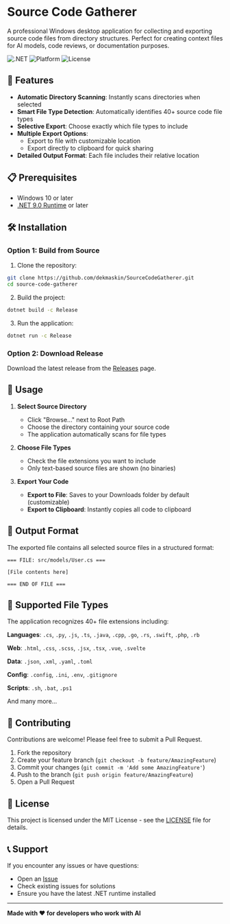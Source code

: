 # Source Code Gatherer

A professional Windows desktop application for collecting and exporting source code files from directory structures. Perfect for creating context files for AI models, code reviews, or documentation purposes.

![.NET](https://img.shields.io/badge/.NET-8.0+-512BD4?style=flat-square&logo=dotnet)
![Platform](https://img.shields.io/badge/Platform-Windows-0078D6?style=flat-square&logo=windows)
![License](https://img.shields.io/badge/License-MIT-green?style=flat-square)

## 🚀 Features
- **Automatic Directory Scanning**: Instantly scans directories when selected
- **Smart File Type Detection**: Automatically identifies 40+ source code file types
- **Selective Export**: Choose exactly which file types to include
- **Multiple Export Options**:
  - Export to file with customizable location
  - Export directly to clipboard for quick sharing
- **Detailed Output Format**: Each file includes their relative location

## 📋 Prerequisites

- Windows 10 or later
- [.NET 9.0 Runtime](https://dotnet.microsoft.com/download/dotnet/6.0) or later

## 🛠️ Installation

### Option 1: Build from Source

1. Clone the repository:
```bash
git clone https://github.com/dekmaskin/SourceCodeGatherer.git
cd source-code-gatherer
```

2. Build the project:
```bash
dotnet build -c Release
```

3. Run the application:
```bash
dotnet run -c Release
```

### Option 2: Download Release

Download the latest release from the [Releases](https://github.com/dekmaskin/SourceCodeGatherer/releases) page.

## 📖 Usage

1. **Select Source Directory**
   - Click "Browse..." next to Root Path
   - Choose the directory containing your source code
   - The application automatically scans for file types

2. **Choose File Types**
   - Check the file extensions you want to include
   - Only text-based source files are shown (no binaries)

3. **Export Your Code**
   - **Export to File**: Saves to your Downloads folder by default (customizable)
   - **Export to Clipboard**: Instantly copies all code to clipboard

## 📁 Output Format

The exported file contains all selected source files in a structured format:

```
=== FILE: src/models/User.cs ===

[File contents here]

=== END OF FILE ===
```

## 🔧 Supported File Types

The application recognizes 40+ file extensions including:

**Languages**: `.cs`, `.py`, `.js`, `.ts`, `.java`, `.cpp`, `.go`, `.rs`, `.swift`, `.php`, `.rb`

**Web**: `.html`, `.css`, `.scss`, `.jsx`, `.tsx`, `.vue`, `.svelte`

**Data**: `.json`, `.xml`, `.yaml`, `.toml`

**Config**: `.config`, `.ini`, `.env`, `.gitignore`

**Scripts**: `.sh`, `.bat`, `.ps1`

And many more...

## 🤝 Contributing

Contributions are welcome! Please feel free to submit a Pull Request.

1. Fork the repository
2. Create your feature branch (`git checkout -b feature/AmazingFeature`)
3. Commit your changes (`git commit -m 'Add some AmazingFeature'`)
4. Push to the branch (`git push origin feature/AmazingFeature`)
5. Open a Pull Request

## 📄 License

This project is licensed under the MIT License - see the [LICENSE](LICENSE) file for details.

## 📞 Support

If you encounter any issues or have questions:

- Open an [Issue](https://github.com/yourusername/SourceCodeGatherer/issues)
- Check existing issues for solutions
- Ensure you have the latest .NET runtime installed

---

**Made with ❤️ for developers who work with AI**
